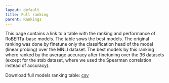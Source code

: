 ```yaml
---
layout: default
title: Full ranking
parent: Rankings
---
```

This page contains a link to a table with the ranking and performance of  RoBERTa-base models. The table sows the best
models. The original ranking was done by finetune only the classification head of the model (linear probing) over the 
MNLI dataset.  The best models 
by this ranking where ranked by the average accuracy after finetuning over the 36 datasets (except for the stsb dataset, 
where we used the Spearman correlation instead of accuracy).
<br>



Download full models ranking table: [csv](./results/roberta_base_table.csv)